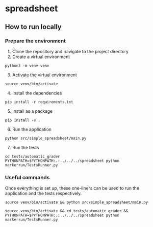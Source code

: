 # spreadsheet

## How to run locally

### Prepare the environment

1. Clone the repository and navigate to the project directory
2. Create a virtual environment

```
python3 -m venv venv
```

3. Activate the virtual environment

```
source venv/bin/activate
```

4. Install the dependencies

```
pip install -r requirements.txt
```

5. Install as a package

```
pip install -e .
```

6. Run the application

```
python src/simple_spreadsheet/main.py
```

7. Run the tests

```
cd tests/automatic_grader
PYTHONPATH=$PYTHONPATH:.:../../../spreadsheet python markerrun/TestsRunner.py
```

### Useful commands

Once everything is set up, these one-liners can be used to run the application and the tests respectively.

```
source venv/bin/activate && python src/simple_spreadsheet/main.py
```

```
source venv/bin/activate && cd tests/automatic_grader && PYTHONPATH=$PYTHONPATH:.:../../../spreadsheet python markerrun/TestsRunner.py
```
